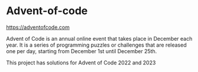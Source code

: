 # Advent-of-code

https://adventofcode.com

Advent of Code is an annual online event that takes place in December each year. It is a series of programming puzzles or challenges that are released one per day, starting from December 1st until December 25th.


This project has solutions for Advent of Code 2022 and 2023
